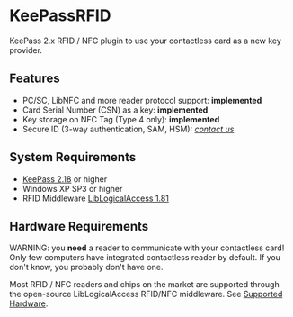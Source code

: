 # KeePassRFID
KeePass 2.x RFID / NFC plugin to use your contactless card as a new key provider.

## Features
 * PC/SC, LibNFC and more reader protocol support: **implemented**
 * Card Serial Number (CSN) as a key: **implemented**
 * Key storage on NFC Tag (Type 4 only): **implemented**
 * Secure ID (3-way authentication, SAM, HSM): [*contact us*](mailto:dev@islog.com?Subject=KeePass%20RFID%20-%20Secure%20ID)
 
## System Requirements
 * [KeePass 2.18](http://keepass.info) or higher
 * Windows XP SP3 or higher
 * RFID Middleware [LibLogicalAccess 1.81](https://github.com/islog/liblogicalaccess/releases/tag/1.81.0)
 
## Hardware Requirements
WARNING: you **need** a reader to communicate with your contactless card! Only few computers have integrated contactless reader by default. If you don't know, you probably don't have one.

Most RFID / NFC readers and chips on the market are supported through the open-source LibLogicalAccess RFID/NFC middleware. See [Supported Hardware](https://github.com/islog/liblogicalaccess/wiki/Supported-hardware).
